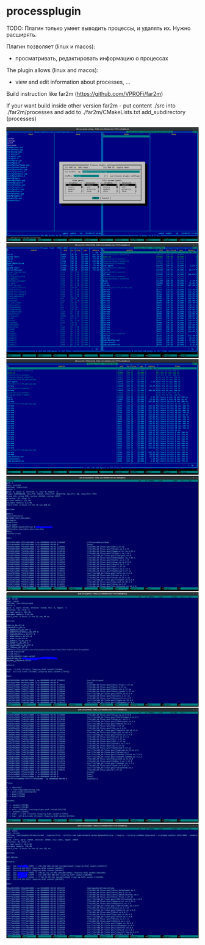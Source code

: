 # processplugin

TODO:
Плагин только умеет выводить процессы, и удалять их. Нужно расширять.

Плагин позволяет (linux и macos):
 * просматривать, редактировать информацию о процессах

The plugin allows (linux and macos):
  * view and edit information about processes, ...

Build instruction like far2m (https://github.com/VPROFi/far2m)

If your want build inside other version far2m - put content ./src into ./far2m/processes and add to ./far2m/CMakeLists.txt add_subdirectory (processes)

![](img/1.png)
![](img/2.png)
![](img/3.png)
![](img/4.png)
![](img/5.png)
![](img/6.png)
![](img/7.png)
